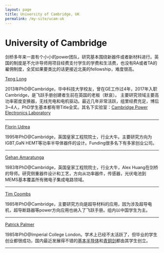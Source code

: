 ```yaml
---
layout: page
title: University of Cambridge, UK
permalink: /my-site/ucam-uk
---
```

# University of Cambridge

剑桥多年来一直有个小小的power团队，研究基本围绕新器件或者新材料进行。英国的制度是不允许导师用项目经费支付学生的学费和生活费，也没有RA或者TA的雇佣制度，全奖如果要类比的话更接近北美的fellowship，难度很高。

[Teng Long](https://tenglong.eng.cam.ac.uk/group-members)

2013年PhD@Cambridge，华中科技大学校友，曾在GE工作过4年，2017年入职Cambridge，是飞跃手册创建者生前在英国的老板（默哀）。
主要研究领域主要高功率密度变换器，无线充电和电机驱动。最近几年非常活跃，组里经费充足，博后3~4人，PhD学生基本都有带Title全奖。其名下实验室：[Cambridge Power Electronics Laboratory](https://tenglong.eng.cam.ac.uk/)

---

[Florin Udrea](http://www.eng.cam.ac.uk/profiles/fu10000)

1995年PhD@Cambridge，英国皇家工程院院士，行业大牛。主要研究方向为IGBT,GaN HEMT等功率半导体器件的设计。Funding很多名下有多家创业公司。

---

[Gehan Amaratunga](http://www.eng.cam.ac.uk/profiles/gaja1)

1983年PhD@Cambridge，英国皇家工程院院士，行业大牛，Alex Huang在剑桥的导师。研究侧重器件设计和工艺，方向从功率器件，传感器，光伏电池到MEMS基本覆盖所有微电子集成电路领域。

---

[Tim Coombs](http://www.eng.cam.ac.uk/profiles/tac1000)

1985年PhD@Cambridge，主要研究方向是超导材料的应用，因为涉及超导电机，超导断路器等power方向应用也纳入了飞跃手册。组内以中国学生为主。

---
[Patrick Palmer](https://www.energy.cam.ac.uk/directory/prp11@cam.ac.uk)

1985年PhD@Imperial College London。学术上已经不太活跃了，但毕业的学生创业都很成功，国内最近发展得不错的[基本半导体](http://www.basicsemi.com/)和[青铜剑](http://www.qtjtec.com/)都由其学生创立。

---

